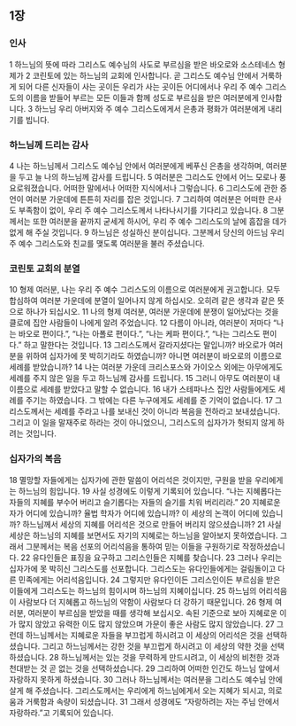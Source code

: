 ## 1장
### 인사
1 하느님의 뜻에 따라 그리스도 예수님의 사도로 부르심을 받은 바오로와 소스테네스 형제가
2 코린토에 있는 하느님의 교회에 인사합니다. 곧 그리스도 예수님 안에서 거룩하게 되어 다른 신자들이 사는 곳이든 우리가 사는 곳이든 어디에서나 우리 주 예수 그리스도의 이름을 받들어 부르는 모든 이들과 함께 성도로 부르심을 받은 여러분에게 인사합니다.
3 하느님 우리 아버지와 주 예수 그리스도에게서 은총과 평화가 여러분에게 내리기를 빕니다.
### 하느님께 드리는 감사
4 나는 하느님께서 그리스도 예수님 안에서 여러분에게 베푸신 은총을 생각하며, 여러분을 두고 늘 나의 하느님께 감사를 드립니다.
5 여러분은 그리스도 안에서 어느 모로나 풍요로워졌습니다. 어떠한 말에서나 어떠한 지식에서나 그렇습니다.
6 그리스도에 관한 증언이 여러분 가운데에 튼튼히 자리를 잡은 것입니다.
7 그리하여 여러분은 어떠한 은사도 부족함이 없이, 우리 주 예수 그리스도께서 나타나시기를 기다리고 있습니다.
8 그분께서는 또한 여러분을 끝까지 굳세게 하시어, 우리 주 예수 그리스도의 날에 흠잡을 데가 없게 해 주실 것입니다.
9 하느님은 성실하신 분이십니다. 그분께서 당신의 아드님 우리 주 예수 그리스도와 친교를 맺도록 여러분을 불러 주셨습니다.
### 코린토 교회의 분열
10 형제 여러분, 나는 우리 주 예수 그리스도의 이름으로 여러분에게 권고합니다. 모두 합심하여 여러분 가운데에 분열이 일어나지 않게 하십시오. 오히려 같은 생각과 같은 뜻으로 하나가 되십시오.
11 나의 형제 여러분, 여러분 가운데에 분쟁이 일어났다는 것을 클로에 집안 사람들이 나에게 알려 주었습니다.
12 다름이 아니라, 여러분이 저마다 “나는 바오로 편이다.”, “나는 아폴로 편이다.”, “나는 케파 편이다.”, “나는 그리스도 편이다.” 하고 말한다는 것입니다.
13 그리스도께서 갈라지셨다는 말입니까? 바오로가 여러분을 위하여 십자가에 못 박히기라도 하였습니까? 아니면 여러분이 바오로의 이름으로 세례를 받았습니까?
14 나는 여러분 가운데 크리스포스와 가이오스 외에는 아무에게도 세례를 주지 않은 일을 두고 하느님께 감사를 드립니다.
15 그러니 아무도 여러분이 내 이름으로 세례를 받았다고 말할 수 없습니다.
16 내가 스테파나스 집안 사람들에게도 세례를 주기는 하였습니다. 그 밖에는 다른 누구에게도 세례를 준 기억이 없습니다.
17 그리스도께서는 세례를 주라고 나를 보내신 것이 아니라 복음을 전하라고 보내셨습니다. 그리고 이 일을 말재주로 하라는 것이 아니었으니, 그리스도의 십자가가 헛되지 않게 하려는 것입니다.
### 십자가의 복음
18 멸망할 자들에게는 십자가에 관한 말씀이 어리석은 것이지만, 구원을 받을 우리에게는 하느님의 힘입니다.
19 사실 성경에도 이렇게 기록되어 있습니다. “나는 지혜롭다는 자들의 지혜를 부수어 버리고 슬기롭다는 자들의 슬기를 치워 버리리라.”
20 지혜로운 자가 어디에 있습니까? 율법 학자가 어디에 있습니까? 이 세상의 논객이 어디에 있습니까? 하느님께서 세상의 지혜를 어리석은 것으로 만들어 버리지 않으셨습니까?
21 사실 세상은 하느님의 지혜를 보면서도 자기의 지혜로는 하느님을 알아보지 못하였습니다. 그래서 그분께서는 복음 선포의 어리석음을 통하여 믿는 이들을 구원하기로 작정하셨습니다.
22 유다인들은 표징을 요구하고 그리스인들은 지혜를 찾습니다.
23 그러나 우리는 십자가에 못 박히신 그리스도를 선포합니다. 그리스도는 유다인들에게는 걸림돌이고 다른 민족에게는 어리석음입니다.
24 그렇지만 유다인이든 그리스인이든 부르심을 받은 이들에게 그리스도는 하느님의 힘이시며 하느님의 지혜이십니다.
25 하느님의 어리석음이 사람보다 더 지혜롭고 하느님의 약함이 사람보다 더 강하기 때문입니다.
26 형제 여러분, 여러분이 부르심을 받았을 때를 생각해 보십시오. 속된 기준으로 보아 지혜로운 이가 많지 않았고 유력한 이도 많지 않았으며 가문이 좋은 사람도 많지 않았습니다.
27 그런데 하느님께서는 지혜로운 자들을 부끄럽게 하시려고 이 세상의 어리석은 것을 선택하셨습니다. 그리고 하느님께서는 강한 것을 부끄럽게 하시려고 이 세상의 약한 것을 선택하셨습니다.
28 하느님께서는 있는 것을 무력하게 만드시려고, 이 세상의 비천한 것과 천대받는 것 곧 없는 것을 선택하셨습니다.
29 그리하여 어떠한 인간도 하느님 앞에서 자랑하지 못하게 하셨습니다.
30 그러나 하느님께서는 여러분을 그리스도 예수님 안에 살게 해 주셨습니다. 그리스도께서는 우리에게 하느님에게서 오는 지혜가 되시고, 의로움과 거룩함과 속량이 되셨습니다.
31 그래서 성경에도 “자랑하려는 자는 주님 안에서 자랑하라.”고 기록되어 있습니다.
